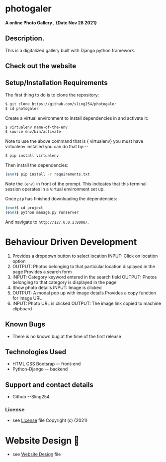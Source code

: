 # photogaler


#### A online Photo Gallery  , {Date Nov 28 2021}

## Description.
This is a digitalized gallery built with Django python framework.

## Check out the website

## Setup/Installation Requirements

The first thing to do is to clone the repository:

```sh
$ git clone https://github.com/sling254/photogaler
$ cd photogaler
```

Create a virtual environment to install dependencies in and activate it:

```sh
$ virtualenv name-of-the-env
$ source env/bin/activate
```
Note to use the above command that is { virtualenv} you must have virtualenv installed you can do that by:--
```sh
$ pip install virtualenv 

```
Then install the dependencies:

```sh
(env)$ pip install -r requirements.txt
```
Note the `(env)` in front of the prompt. This indicates that this terminal
session operates in a virtual environment set up.

Once `pip` has finished downloading the dependencies:
```sh
(env)$ cd project
(env)$ python manage.py runserver
```
And navigate to `http://127.0.0.1:8000/`.


# Behaviour Driven Development
1. Provides a dropdown button to select location
    INPUT: Click on location option
2. OUTPUT: Photos belonging to that particular location displayed in the page
    Provides a search form
3. INPUT: Category keyword entered in the search field
    OUTPUT: Photos belonging to that category is displayed in the page
4. Show photo details
    INPUT: Image is clicked
5. OUTPUT: A modal pop up with image details
    Provides a copy function for image URL
6. INPUT: Photo URL is clicked
    OUTPUT: The image link copied to machine clipboard
## Known Bugs
- There is no known bug at the time of the first release

## Technologies Used
- HTML CSS Bootsrap -- front-end
- Python-Django -- backend

## Support and contact details
- Github  --Sling254

### License
* see [License](https://github.com/sling254/photogaler/blob/main/LICENSE)  file
Copyright (c) {2021}



# Website Design :link:
* see [Website Design](https://www.figma.com/file/FkJ8zy5BR120eW0pkAN3W5/PhotoGaler?node-id=1%3A2) file
